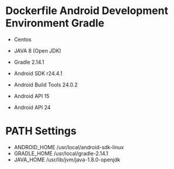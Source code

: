 Dockerfile Android Development Environment Gradle
===========

 * Centos

 * JAVA 8 (Open JDK)

 * Gradle 2.14.1

 * Android SDK r24.4.1
 * Android Build Tools 24.0.2
 * Android API 15
 * Android API 24

 PATH Settings
 ===========
 * ANDROID_HOME /usr/local/android-sdk-linux
 * GRADLE_HOME /usr/local/gradle-2.14.1
 * JAVA_HOME /usr/lib/jvm/java-1.8.0-openjdk
